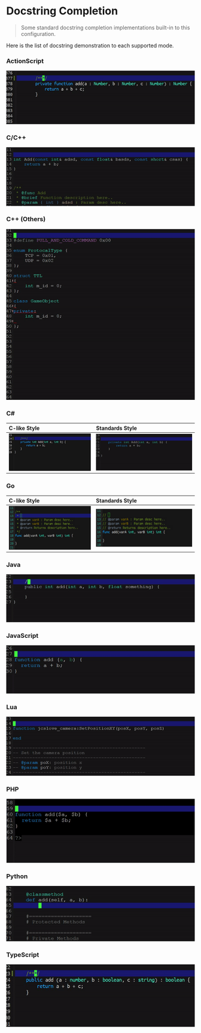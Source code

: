 # Docstring Completion
> Some standard docstring completion implementations 
built-in to this configuration.

Here is the list of docstring demonstration to each 
supported mode.


### ActionScript

<img src="./as-doc-demo.gif"/>

### C/C++

<img src="./cc-doc-demo.gif"/>

### C++ (Others)

<img src="./cpp-doc-demo.gif"/>

### C#

| C-like Style | Standards Style |
|:---|:---|
|<img src="./csharp-doc-demo.gif"/>|<img src="./csharp-vs-doc-demo.gif"/>|

### Go

| C-like Style | Standards Style |
|:---|:---|
|<img src="./go-doc-demo.png"/>|<img src="./go-std-doc-demo.png"/>|

### Java

<img src="./java-doc-demo.gif"/>

### JavaScript

<img src="./js-doc-demo.gif"/>

### Lua

<img src="./lua-doc-demo.gif"/>

### PHP

<img src="./php-doc-demo.gif"/>

### Python

<img src="./python-doc-demo.gif"/>

### TypeScript

<img src="./ts-doc-demo.gif"/>
